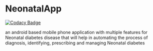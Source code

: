# NeonatalApp

[![Codacy Badge](https://api.codacy.com/project/badge/Grade/e5449ae418ab4c91a07a7a53d5df87ac)](https://app.codacy.com/manual/kiduyu-klaus/NeonatalApp?utm_source=github.com&utm_medium=referral&utm_content=kiduyu-klaus/NeonatalApp&utm_campaign=Badge_Grade_Dashboard)

 an android based mobile phone application with multiple features for Neonatal diabetes disease that will help in automating the process of diagnosis, identifying, prescribing and managing Neonatal diabetes
